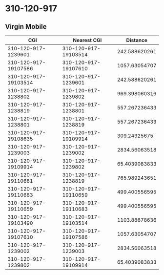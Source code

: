 # 310-120-917
## Virgin Mobile


| CGI | Nearest CGI | Distance |
|-----|-------------|----------|
| 310-120-917-1239601 | 310-120-917-19103514 | 242.588620261 |
| 310-120-917-19107586 | 310-120-917-19107610 | 1057.63054707 |
| 310-120-917-19103514 | 310-120-917-1239601 | 242.588620261 |
| 310-120-917-1238802 | 310-120-917-1239802 | 969.398060316 |
| 310-120-917-1238819 | 310-120-917-1238801 | 557.267236433 |
| 310-120-917-1238801 | 310-120-917-1238819 | 557.267236433 |
| 310-120-917-19108635 | 310-120-917-19109914 | 309.24325675 |
| 310-120-917-1239003 | 310-120-917-1239002 | 2834.56063518 |
| 310-120-917-19109914 | 310-120-917-1239802 | 65.4039083833 |
| 310-120-917-19110681 | 310-120-917-1238819 | 765.989243651 |
| 310-120-917-19110683 | 310-120-917-19110659 | 499.400556595 |
| 310-120-917-19110659 | 310-120-917-19110683 | 499.400556595 |
| 310-120-917-19103490 | 310-120-917-19103514 | 1103.88678636 |
| 310-120-917-19107610 | 310-120-917-19107586 | 1057.63054707 |
| 310-120-917-1239002 | 310-120-917-1239003 | 2834.56063518 |
| 310-120-917-1239802 | 310-120-917-19109914 | 65.4039083833 |
